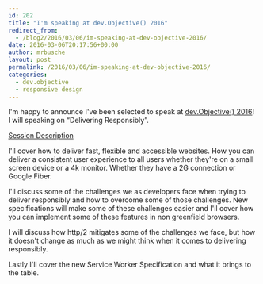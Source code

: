 ```yaml
---
id: 202
title: "I'm speaking at dev.Objective() 2016"
redirect_from:
  - /blog2/2016/03/06/im-speaking-at-dev-objective-2016/
date: 2016-03-06T20:17:56+00:00
author: mrbusche
layout: post
permalink: /2016/03/06/im-speaking-at-dev-objective-2016/
categories:
  - dev.objective
  - responsive design
---
```


I'm happy to announce I've been selected to speak at <a href="https://devobjective.com" target="_blank">dev.Objective() 2016</a>! I will speaking on &#8220;Delivering Responsibly&#8221;.

<span style="text-decoration: underline;">Session Description</span>

I'll cover how to deliver fast, flexible and accessible websites. How you can deliver a consistent user experience to all users whether they're on a small screen device or a 4k monitor. Whether they have a 2G connection or Google Fiber.

I'll discuss some of the challenges we as developers face when trying to deliver responsibly and how to overcome some of those challenges. New specifications will make some of these challenges easier and I'll cover how you can implement some of these features in non greenfield browsers.

I will discuss how http/2 mitigates some of the challenges we face, but how it doesn't change as much as we might think when it comes to delivering responsibly.

Lastly I'll cover the new Service Worker Specification and what it brings to the table.
